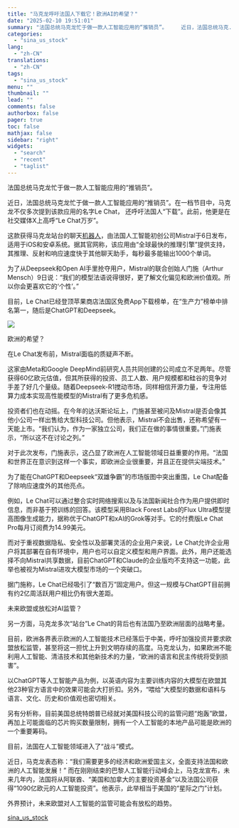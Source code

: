 ```yaml
---
title: "马克龙呼吁法国人下载它！欧洲AI的希望？"
date: "2025-02-10 19:51:01"
summary: "法国总统马克龙忙于做一款人工智能应用的“推销员”。 　　近日，法国总统马克..."
categories:
  - "sina_us_stock"
lang:
  - "zh-CN"
translations:
  - "zh-CN"
tags:
  - "sina_us_stock"
menu: ""
thumbnail: ""
lead: ""
comments: false
authorbox: false
pager: true
toc: false
mathjax: false
sidebar: "right"
widgets:
  - "search"
  - "recent"
  - "taglist"
---
```


法国总统马克龙忙于做一款人工智能应用的“推销员”。

近日，法国总统马克龙忙于做一款人工智能应用的“推销员”。在一档节目中，马克龙不仅多次提到该款应用的名字Le Chat， 还呼吁法国人“下载”。此前，他更是在社交媒体X上高呼“Le Chat万岁”。

这款获得马克龙站台的聊天[机器人](https://finance.sina.com.cn/realstock/company/sz300024/nc.shtml)，由法国人工智能初创公司Mistral于6日发布，适用于iOS和安卓系统。据其官网称，该应用由“全球最快的推理引擎”提供支持，其推理、反射和响应速度快于其他聊天助手，每秒最多能输出1000个单词。

为了从Deepseek和Open AI手里抢夺用户，Mistral的联合创始人门施（Arthur Mensch）9日说：“我们的模型法语说得很好，更了解文化偏见和欧洲价值观。所以你会更喜欢它的‘个性’。”

目前，Le Chat已经登顶苹果商店法国区免费App下载榜单，在“生产力”榜单中排名第一，随后是ChatGPT和Deepseek。

![](//n.sinaimg.cn/sinakd20250210s/200/w640h360/20250210/b070-5b902d09d78f925cbb469ff0831da8d2.jpg)

欧洲的希望？

在Le Chat发布前，Mistral面临的质疑声不断。

这家由Meta和Google DeepMind前研究人员共同创建的公司成立不足两年。尽管获得60亿欧元估值，但其所获得的投资、员工人数、用户规模都和硅谷的竞争对手差了好几个量级。随着Deepseek-R1搅动市场，同样相信开源力量，专注用低算力成本实现高性能模型的Mistral有了更多危机感。

投资者们也在动摇。在今年的达沃斯论坛上，门施甚至被问及Mistral是否会像其他小公司一样出售给大型科技公司。但他表示，Mistral不会出售，还称希望有一天能上市。“我们认为，作为一家独立公司，我们正在做的事情很重要。”门施表示，“所以这不在讨论之列。”

对于此次发布，门施表示，这凸显了欧洲在人工智能领域日益重要的作用。“法国和世界正在意识到这样一个事实，即欧洲企业很重要，并且正在提供尖端技术。”

为了能在ChatGPT和Deepseek“双雄争霸”的市场版图中突出重围，Le Chat配备了除响应速度外的其他亮点。

例如，Le Chat可以通过整合实时网络搜索以及与法国新闻社合作为用户提供即时信息，而非基于预训练的回答。该模型采用Black Forest Labs的Flux Ultra模型提高图像生成能力，据称优于ChatGPT和xAI的Grok等对手。它的付费版Le Chat Pro每月订阅费为14.99美元。

而对于重视数据隐私、安全性以及部署灵活的企业用户来说，Le Chat允许企业用户将其部署在自有环境中，用户也可以自定义模型和用户界面。此外，用户还能选择不向Mistral共享数据，目前ChatGPT和Claude的企业版均不支持这一功能，此举也被视为Mistral进攻大模型市场的一个突破口。

据门施称，Le Chat已经吸引了“数百万”固定用户。但这一规模与ChatGPT目前拥有约2亿周活跃用户相比仍有很大差距。

未来欧盟或放松对AI监管？

另一方面，马克龙多次“站台”Le Chat的背后也有法国乃至欧洲层面的战略考量。

目前，欧洲各界表示欧洲的人工智能技术已经落后于中美，呼吁加强投资并要求欧盟放松监管，甚至将这一担忧上升到文明存续的高度。马克龙认为，如果欧洲不能利用人工智能、清洁技术和其他新技术的力量，“欧洲的语言和民主传统将受到损害”。

以ChatGPT等人工智能产品为例，以英语内容为主要训练内容的大模型在欧盟其他23种官方语言中的效果可能会大打折扣。另外，“喂给”大模型的数据和语料与语言、文化、历史和价值观也密切相关。

另有分析称，目前美国总统特朗普已经就对美国科技公司的监管问题“炮轰”欧盟，再加上可能面临的芯片购买数量限制，拥有一个人工智能的本地产品可能是欧洲的一个重要筹码。

目前，法国在人工智能领域进入了“战斗”模式。

近日，马克龙表态称：“我们需要更多的经济和欧洲爱国主义，全面支持法国和欧洲的人工智能发展！” 而在刚刚结束的巴黎人工智能行动峰会上，马克龙宣布，未来几年内，法国将从阿联酋、“美国和加拿大的主要投资基金”以及法国公司获得“1090亿欧元的人工智能投资”。他表示，此举相当于美国的“星际之门”计划。

外界预计，未来欧盟对人工智能的监管可能会有放松的趋势。

[sina_us_stock](https://finance.sina.com.cn/roll/2025-02-10/doc-ineizeny3433318.shtml)
